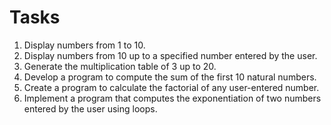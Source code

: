 # Tasks

1. Display numbers from 1 to 10.
2. Display numbers from 10 up to a specified number entered by the user.
3. Generate the multiplication table of 3 up to 20.
4. Develop a program to compute the sum of the first 10 natural numbers.
5. Create a program to calculate the factorial of any user-entered number.
6. Implement a program that computes the exponentiation of two numbers entered by the user using loops.

